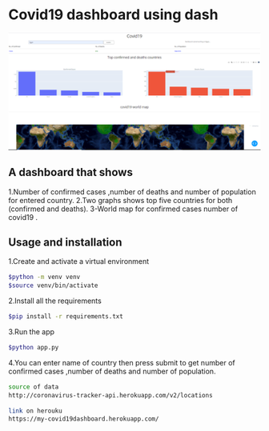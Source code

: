 # Covid19 dashboard using dash

![dashboard](/res/covid19_dashboard.png)

## A dashboard that shows 

1.Number of confirmed cases ,number of deaths and number of population for entered country.
2.Two graphs shows top five  countries for both (confirmed and deaths).
3-World map for confirmed cases number of covid19 .

## Usage and installation

1.Create and activate a virtual environment

```bash
$python -m venv venv
$source venv/bin/activate
```

2.Install all the requirements

```bash
$pip install -r requirements.txt
```

3.Run the app

```bash
$python app.py
```
4.You can enter name of country then press submit to get number of confirmed cases
,number of deaths and number of population.

```bash
source of data 
http://coronavirus-tracker-api.herokuapp.com/v2/locations
```
```bash
link on herouku
https://my-covid19dashboard.herokuapp.com/
```